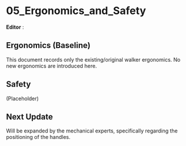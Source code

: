 # 05_Ergonomics_and_Safety

**Editor** :

## Ergonomics (Baseline)
This document records only the existing/original walker ergonomics. No new ergonomics are introduced here.

## Safety
(Placeholder)

## Next Update
Will be expanded by the mechanical experts, specifically regarding the positioning of the handles.
